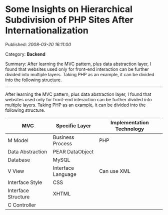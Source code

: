 # Some Insights on Hierarchical Subdivision of PHP Sites After Internationalization

Published: *2008-03-20 16:11:00*

Category: __Backend__

Summary: After learning the MVC pattern, plus data abstraction layer, I found that websites used only for front-end interaction can be further divided into multiple layers. Taking PHP as an example, it can be divided into the following structure.


---------

After learning the MVC pattern, plus data abstraction layer, I found that websites used only for front-end interaction can be further divided into multiple layers. Taking PHP as an example, it can be divided into the following structure.

| MVC | Specific Layer | Implementation Technology |
| --- | --- | --- |
| M Model | Business Process | PHP |
| Data Abstraction | PEAR DataObject |  |
| Database | MySQL |  |
| V View | Interface Language | Can use XML |
| Interface Style | CSS |  |
| Interface Structure | XHTML |  |
| C Controller |  |  |